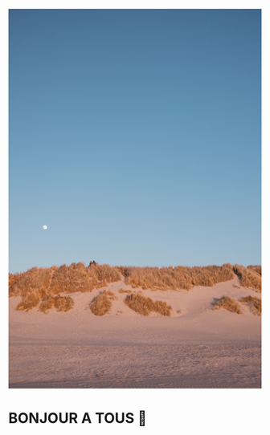 ![Cover](https://github.com/Gach85/Gach85/blob/main/images/kira-laktionov-_7jnPG4-Ts0-unsplash.jpg)

<h1> BONJOUR A TOUS 👋 </h1>

<!--
**Gach85/Gach85** is a ✨ _special_ ✨ repository because its `README.md` (this file) appears on your GitHub profile.

Here are some ideas to get you started:

- 🔭 I’m currently working on ...
- 🌱 I’m currently learning ...
- 👯 I’m looking to collaborate on ...
- 🤔 I’m looking for help with ...
- 💬 Ask me about ...
- 📫 How to reach me: ...
- 😄 Pronouns: ...
- ⚡ Fun fact: ...
-->
